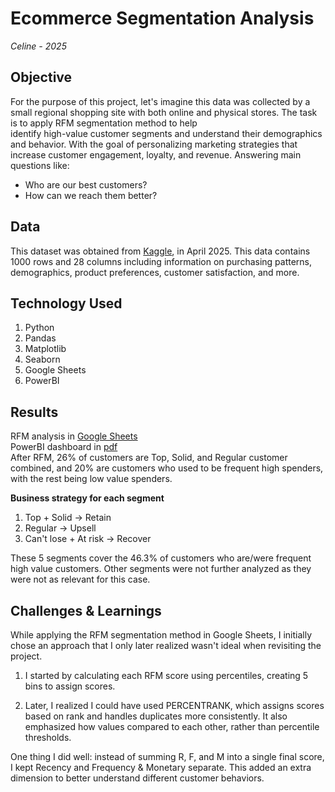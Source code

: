 # Ecommerce Segmentation Analysis
*Celine - 2025*

## Objective 
For the purpose of this project, let's imagine this data was collected by a
small regional shopping site with both online and physical stores. The task 
is to apply RFM segmentation method to help  
identify high-value customer segments and understand their
demographics and behavior. With the goal of personalizing marketing
strategies that increase customer engagement, loyalty, and revenue.
Answering main questions like:
- Who are our best customers?
- How can we reach them better?

## Data 
This dataset was obtained from
[Kaggle](https://www.kaggle.com/datasets/salahuddinahmedshuvo/ecommerce-consumer-behavior-analysis-data?resource=download),
in April 2025. This data contains 1000 rows and 28 columns including
information on purchasing patterns, demographics, product preferences,
customer satisfaction, and more.


## Technology Used
1. Python
2. Pandas
3. Matplotlib
4. Seaborn
5. Google Sheets
6. PowerBI


## Results

RFM analysis in [Google Sheets](https://docs.google.com/spreadsheets/d/1XJ93vgaaLXZJuY4I7Avh4-zQIvFcPu0qcsWSmEUVSsU/edit?usp=sharing)
</br>PowerBI dashboard in [pdf](https://drive.google.com/file/d/1B4mSj_4IcPPq9nLoHhVHgDqbzOUf4kAE/view?usp=sharing)
</br>
After RFM, 26% of customers are Top, Solid, and Regular customer combined, and 
20% are 
customers
who used to be frequent high spenders, with the rest being low value
spenders.

**Business strategy for each segment**<br>
1. Top + Solid → Retain
2. Regular → Upsell
3. Can't lose + At risk → Recover

These 5 segments cover the 46.3% of customers who are/were frequent high
value customers. Other segments were not further analyzed as they were not 
as relevant for this case.


## Challenges & Learnings
While applying the RFM segmentation method in Google Sheets, I initially 
chose an approach that I only later realized wasn't ideal when revisiting 
the project.

1. I started by calculating each RFM score using percentiles, creating 5 
bins to assign scores.

2. Later, I realized I could have used PERCENTRANK, which assigns scores 
   based on 
rank and handles duplicates more consistently. It also emphasized 
   how values compared to each other, rather than percentile thresholds.

One thing I did well: instead of summing R, F, and M into a single final 
score, I kept Recency and Frequency & Monetary separate. This added an extra dimension to better understand different customer behaviors.


